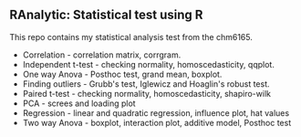 ## RAnalytic: Statistical test using R

This repo contains my statistical analysis test from the chm6165. 

- Correlation - correlation matrix, corrgram.
- Independent t-test - checking normality, homoscedasticity, qqplot.
- One way Anova - Posthoc test, grand mean, boxplot.
- Finding outliers - Grubb's test, Iglewicz and Hoaglin's robust test.
- Paired t-test - checking normality, homoscedasticity, shapiro-wilk
- PCA - screes and loading plot
- Regression - linear and quadratic regression, influence plot, hat values
- Two way Anova - boxplot, interaction plot, additive model, Posthoc test
